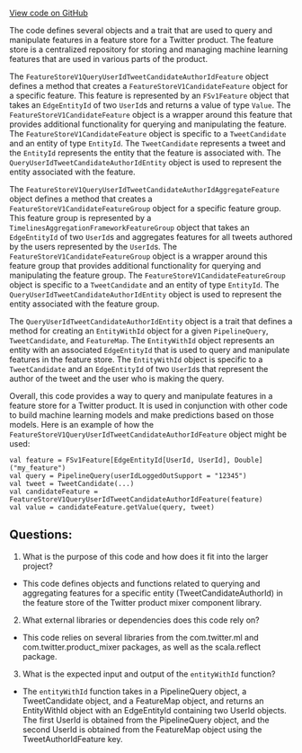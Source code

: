 [View code on GitHub](https://github.com/misbahsy/the-algorithm/product-mixer/component-library/src/main/scala/com/twitter/product_mixer/component_library/feature/featurestorev1/FeatureStoreV1QueryUserIdTweetCandidateAuthorIdFeature.scala)

The code defines several objects and a trait that are used to query and manipulate features in a feature store for a Twitter product. The feature store is a centralized repository for storing and managing machine learning features that are used in various parts of the product. 

The `FeatureStoreV1QueryUserIdTweetCandidateAuthorIdFeature` object defines a method that creates a `FeatureStoreV1CandidateFeature` object for a specific feature. This feature is represented by an `FSv1Feature` object that takes an `EdgeEntityId` of two `UserId`s and returns a value of type `Value`. The `FeatureStoreV1CandidateFeature` object is a wrapper around this feature that provides additional functionality for querying and manipulating the feature. The `FeatureStoreV1CandidateFeature` object is specific to a `TweetCandidate` and an entity of type `EntityId`. The `TweetCandidate` represents a tweet and the `EntityId` represents the entity that the feature is associated with. The `QueryUserIdTweetCandidateAuthorIdEntity` object is used to represent the entity associated with the feature.

The `FeatureStoreV1QueryUserIdTweetCandidateAuthorIdAggregateFeature` object defines a method that creates a `FeatureStoreV1CandidateFeatureGroup` object for a specific feature group. This feature group is represented by a `TimelinesAggregationFrameworkFeatureGroup` object that takes an `EdgeEntityId` of two `UserId`s and aggregates features for all tweets authored by the users represented by the `UserId`s. The `FeatureStoreV1CandidateFeatureGroup` object is a wrapper around this feature group that provides additional functionality for querying and manipulating the feature group. The `FeatureStoreV1CandidateFeatureGroup` object is specific to a `TweetCandidate` and an entity of type `EntityId`. The `QueryUserIdTweetCandidateAuthorIdEntity` object is used to represent the entity associated with the feature group.

The `QueryUserIdTweetCandidateAuthorIdEntity` object is a trait that defines a method for creating an `EntityWithId` object for a given `PipelineQuery`, `TweetCandidate`, and `FeatureMap`. The `EntityWithId` object represents an entity with an associated `EdgeEntityId` that is used to query and manipulate features in the feature store. The `EntityWithId` object is specific to a `TweetCandidate` and an `EdgeEntityId` of two `UserId`s that represent the author of the tweet and the user who is making the query.

Overall, this code provides a way to query and manipulate features in a feature store for a Twitter product. It is used in conjunction with other code to build machine learning models and make predictions based on those models. Here is an example of how the `FeatureStoreV1QueryUserIdTweetCandidateAuthorIdFeature` object might be used:

```
val feature = FSv1Feature[EdgeEntityId[UserId, UserId], Double]("my_feature")
val query = PipelineQuery(userIdLoggedOutSupport = "12345")
val tweet = TweetCandidate(...)
val candidateFeature = FeatureStoreV1QueryUserIdTweetCandidateAuthorIdFeature(feature)
val value = candidateFeature.getValue(query, tweet)
```
## Questions: 
 1. What is the purpose of this code and how does it fit into the larger project?
- This code defines objects and functions related to querying and aggregating features for a specific entity (TweetCandidateAuthorId) in the feature store of the Twitter product mixer component library.
2. What external libraries or dependencies does this code rely on?
- This code relies on several libraries from the com.twitter.ml and com.twitter.product_mixer packages, as well as the scala.reflect package.
3. What is the expected input and output of the `entityWithId` function?
- The `entityWithId` function takes in a PipelineQuery object, a TweetCandidate object, and a FeatureMap object, and returns an EntityWithId object with an EdgeEntityId containing two UserId objects. The first UserId is obtained from the PipelineQuery object, and the second UserId is obtained from the FeatureMap object using the TweetAuthorIdFeature key.